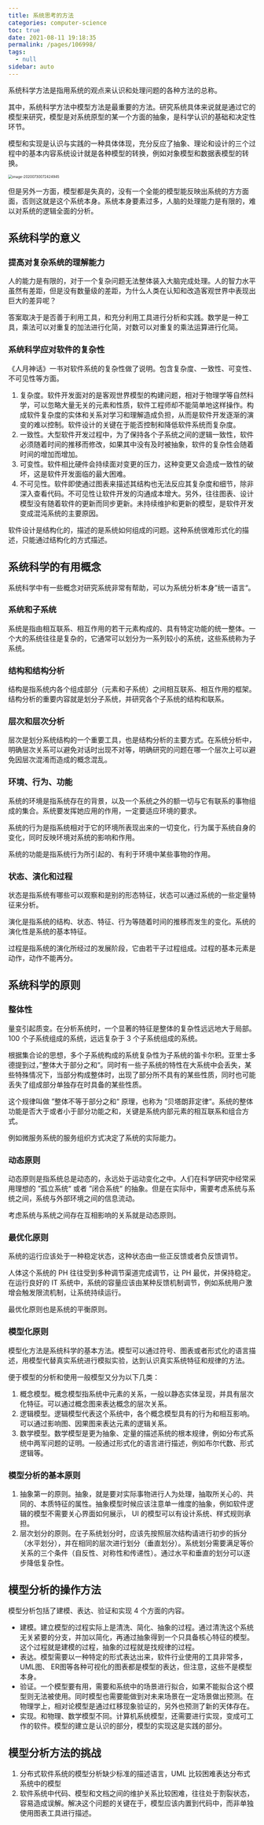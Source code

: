 ```yaml
---
title: 系统思考的方法
categories: computer-science
toc: true
date: 2021-08-11 19:18:35
permalink: /pages/106998/
tags: 
  - null
sidebar: auto
---
```




系统科学方法是指用系统的观点来认识和处理问题的各种方法的总称。

其中，系统科学方法中模型方法是最重要的方法。研究系统具体来说就是通过它的模型来研究，模型是对系统原型的某一个方面的抽象，是科学认识的基础和决定性环节。

模型和实现是认识与实践的一种具体体现，充分反应了抽象、理论和设计的三个过程中的基本内容系统设计就是各种模型的转换，例如对象模型和数据表模型的转换。



<img src="systematic-thinking/image-20200730072424945.png" alt="image-20200730072424945" style="zoom:50%;" />





但是另外一方面，模型都是失真的，没有一个全能的模型能反映出系统的方方面面，否则这就是这个系统本身。系统本身要素过多，人脑的处理能力是有限的，难以对系统的逻辑全面的分析。



## 系统科学的意义



### 提高对复杂系统的理解能力



人的能力是有限的，对于一个复杂问题无法整体装入大脑完成处理。人的智力水平虽然有差距，但是没有数量级的差距，为什么人类在认知和改造客观世界中表现出巨大的差异呢？



答案取决于是否善于利用工具，和充分利用工具进行分析和实践。数学是一种工具，乘法可以对重复的加法进行化简，对数可以对重复的乘法运算进行化简。



### 系统科学应对软件的复杂性



《人月神话》一书对软件系统的复杂性做了说明。包含复杂度、一致性、可变性、不可见性等方面。



1. 复杂度。软件开发面对的是客观世界模型的构建问题，相对于物理学等自然科学，可以忽略大量无关的元素和性质，软件工程师却不能简单地这样操作。构成软件复杂度的实体和关系对学习和理解造成负担，从而是软件开发逐渐的演变的难以控制。软件设计的关键在于能否控制和降低软件系统而复杂度。
2. 一致性。大型软件开发过程中，为了保持各个子系统之间的逻辑一致性，软件必须随着时间的推移而修改，如果其中没有及时被抽象，软件的复杂性会随着时间的增加而增加。
3. 可变性。软件相比硬件会持续面对变更的压力，这种变更又会造成一致性的破坏，这是软件开发面临的最大困难。
4. 不可见性。软件即使通过图表来描述其结构也无法反应其复杂度和细节，除非深入查看代码。不可见性让软件开发的沟通成本增大。另外，往往图表、设计模型没有随着软件的更新而同步更新。未持续维护和更新的模型，是软件开发变成混沌系统的主要原因。



软件设计是结构化的，描述的是系统如何组成的问题。这种系统很难形式化的描述，只能通过结构化的方式描述。



## 系统科学的有用概念



系统科学中有一些概念对研究系统非常有帮助，可以为系统分析本身”统一语言“。



### 系统和子系统

系统是指由相互联系、相互作用的若干元素构成的、具有特定功能的统一整体。一个大的系统往往是复杂的，它通常可以划分为一系列较小的系统，这些系统称为子系统。



### 结构和结构分析

结构是指系统内各个组成部分（元素和子系统）之间相互联系、相互作用的框架。结构分析的重要内容就是划分子系统，并研究各个子系统的结构和联系。



### 层次和层次分析

层次是划分系统结构的一个重要工具，也是结构分析的主要方式。在系统分析中，明确层次关系可以避免对话时出现不对等，明确研究的问题在哪一个层次上可以避免因层次混淆而造成的概念混乱。



### 环境、行为、功能

系统的环境是指系统存在的背景，以及一个系统之外的额一切与它有联系的事物组成的集合。系统要发挥她应用的作用，一定要适应环境的要求。

系统的行为是指系统相对于它的环境所表现出来的一切变化，行为属于系统自身的变化，同时反映环境对系统的影响和作用。

系统的功能是指系统行为所引起的、有利于环境中某些事物的作用。





### 状态、演化和过程

状态是指系统有哪些可以观察和是别的形态特征，状态可以通过系统的一些定量特征来分析。

演化是指系统的结构、状态、特征、行为等随着时间的推移而发生的变化。系统的演化性是系统的基本特征。

过程是指系统的演化所经过的发展阶段，它由若干子过程组成。过程的基本元素是动作，动作不能再分。



## 系统科学的原则

### 整体性

量变引起质变。在分析系统时，一个显著的特征是整体的复杂性远远地大于局部。100 个子系统组成的系统，远远复杂于 3 个子系统组成的系统。

根据集合论的思想，多个子系统构成的系统复杂性为子系统的笛卡尔积。亚里士多德提到过，”整体大于部分之和“。同时有一些子系统的特性在大系统中会丢失，某些特殊情况下，当部分构成整体时，出现了部分所不具有的某些性质，同时也可能丢失了组成部分单独存在时具备的某些性质。

这个规律叫做 ”整体不等于部分之和“ 原理，也称为 ”贝塔朗菲定律“。系统的整体功能是否大于或者小于部分功能之和，关键是系统内部元素的相互联系和组合方式。

例如微服务系统的服务组织方式决定了系统的实际能力。

### 动态原则

动态原则是指系统总是动态的，永远处于运动变化之中。人们在科学研究中经常采用理想的 ”孤立系统“ 或者 ”闭合系统“ 的抽象。但是在实际中，需要考虑系统与系统之间，系统与外部环境之间的信息流动。

考虑系统与系统之间存在互相影响的关系就是动态原则。

### 最优化原则

系统的运行应该处于一种稳定状态，这种状态由一些正反馈或者负反馈调节。

人体这个系统的 PH  往往受到多种调节渠道完成调节，让 PH 最优，并保持稳定。在运行良好的 IT 系统中，系统的容量应该由某种反馈机制调节，例如系统用户激增会触发限流机制，让系统持续运行。

最优化原则也是系统的平衡原则。

### 模型化原则

模型化方法是系统科学的基本方法。模型可以通过符号、图表或者形式化的语言描述，用模型代替真实系统进行模拟实验，达到认识真实系统特征和规律的方法。

便于模型的分析和使用一般模型又分为以下几类：

1. 概念模型。概念模型指系统中元素的关系，一般以静态实体呈现，并具有层次化特征。可以通过概念图来表达概念的层次关系。
2. 逻辑模型。逻辑模型代表这个系统中，各个概念模型具有的行为和相互影响。可以通过影响图、因果图来表达元素的逻辑关系。
3. 数学模型。数学模型是更为抽象、定量的描述系统的根本规律，例如分布式系统中两军问题的证明。一般通过形式化的语言进行描述，例如布尔代数、形式逻辑等。



### 模型分析的基本原则



1. 抽象第一的原则。抽象，就是要对实际事物进行人为处理，抽取所关心的、共同的、本质特征的属性。抽象模型时候应该注意单一维度的抽象，例如软件逻辑的模型不需要关心界面如何展示， UI 的模型可以有设计系统、样式规则承担。
2. 层次划分的原则。在子系统划分时，应该先按照层次结构请进行初步的拆分（水平划分），并在相同的层次进行划分（垂直划分）。系统划分需要满足等价关系的三个条件（自反性、对称性和传递性）。通过水平和垂直的划分可以逐步降低复杂性。



## 模型分析的操作方法

模型分析包括了建模、表达、验证和实现 4 个方面的内容。



- 建模。建立模型的过程实际上是清洗、简化、抽象的过程。通过清洗这个系统无关紧要的分支，并加以简化，再通过抽象得到一个只具备核心特征的模型。这个过程就是建模的过程，抽象的过程就是找规律的过程。
- 表达。模型需要以一种特定的形式表达出来，软件行业使用的工具非常多，UML图、 ER图等各种可视化的图表都是模型的表达，但注意，这些不是模型本身。
- 验证。一个模型要有用，需要和系统中的场景进行拟合，如果不能拟合这个模型则无法被使用。同时模型也需要能做到对未来场景在一定场景做出预测。在物理学上，相对论模型是通过红移现象验证的，另外也预测了新的天体存在。
- 实现。和物理、数学模型不同。计算机系统模型，还需要进行实现，变成可工作的软件。模型的建立是认识的部分，模型的实现这是实践的部分。



## 模型分析方法的挑战



1. 分布式软件系统的模型分析缺少标准的描述语言，UML 比较困难表达分布式系统中的模型
2. 软件系统中代码、模型和文档之间的维护关系比较困难，往往处于割裂状态，容易造成误解。解决这个问题的关键在于，模型应该内置到代码中，而非单独使用图表工具进行描述。






